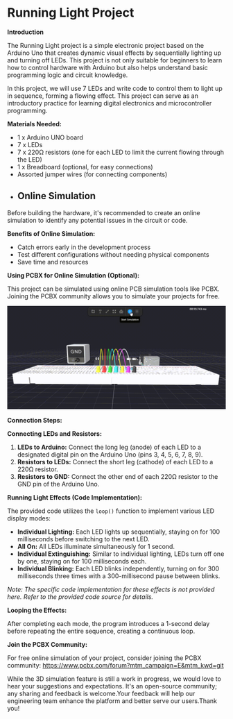 # Running Light Project

**Introduction**

The Running Light project is a simple electronic project based on the Arduino Uno that creates dynamic visual effects by sequentially lighting up and turning off LEDs. This project is not only suitable for beginners to learn how to control hardware with Arduino but also helps understand basic programming logic and circuit knowledge. 

In this project, we will use 7 LEDs and write code to control them to light up in sequence, forming a flowing effect. This project can serve as an introductory practice for learning digital electronics and microcontroller programming.

**Materials Needed:**

* 1 x Arduino UNO board
* 7 x LEDs
* 7 x 220Ω resistors (one for each LED to limit the current flowing through the LED)
* 1 x Breadboard (optional, for easy connections)
* Assorted jumper wires (for connecting components)
* ## Online Simulation

Before building the hardware, it's recommended to create an online simulation to identify any potential issues in the circuit or code. 

**Benefits of Online Simulation:**

* Catch errors early in the development process
* Test different configurations without needing physical components
* Save time and resources

**Using PCBX for Online Simulation (Optional):**

This project can be simulated using online PCB simulation tools like PCBX. Joining the PCBX community allows you to simulate your projects for free.

![LED running light](https://github.com/SkylarJones801/Arduino-LED-Running-Light/blob/main/LED%20Running%20Light.gif)

**Connection Steps:**

**Connecting LEDs and Resistors:**

1. **LEDs to Arduino:** Connect the long leg (anode) of each LED to a designated digital pin on the Arduino Uno (pins 3, 4, 5, 6, 7, 8, 9).
2. **Resistors to LEDs:** Connect the short leg (cathode) of each LED to a 220Ω resistor.
3. **Resistors to GND:** Connect the other end of each 220Ω resistor to the GND pin of the Arduino Uno.

**Running Light Effects (Code Implementation):**

The provided code utilizes the `loop()` function to implement various LED display modes:

* **Individual Lighting:** Each LED lights up sequentially, staying on for 100 milliseconds before switching to the next LED.
* **All On:** All LEDs illuminate simultaneously for 1 second.
* **Individual Extinguishing:** Similar to individual lighting, LEDs turn off one by one, staying on for 100 milliseconds each.
* **Individual Blinking:** Each LED blinks independently, turning on for 300 milliseconds three times with a 300-millisecond pause between blinks.

*Note: The specific code implementation for these effects is not provided here. Refer to the provided code source for details.*

**Looping the Effects:**

After completing each mode, the program introduces a 1-second delay before repeating the entire sequence, creating a continuous loop.

**Join the PCBX Community:**

For free online simulation of your project, consider joining the PCBX community: https://www.pcbx.com/forum?mtm_campaign=E&mtm_kwd=git


While the 3D simulation feature is still a work in progress, we would love to hear your suggestions and expectations. It's an open-source community; any sharing and feedback is welcome.Your feedback will help our engineering team enhance the platform and better serve our users.Thank you!
